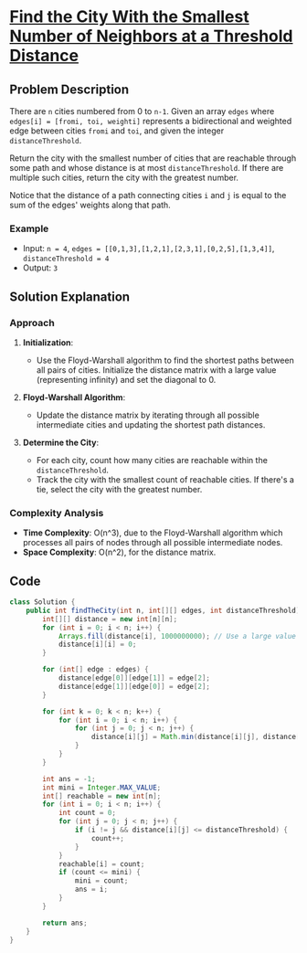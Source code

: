 # [Find the City With the Smallest Number of Neighbors at a Threshold Distance](https://leetcode.com/problems/find-the-city-with-the-smallest-number-of-neighbors-at-a-threshold-distance/description/?envType=daily-question&envId=2024-07-261334)

## Problem Description
There are `n` cities numbered from 0 to `n-1`. Given an array `edges` where `edges[i] = [fromi, toi, weighti]` represents a bidirectional and weighted edge between cities `fromi` and `toi`, and given the integer `distanceThreshold`.

Return the city with the smallest number of cities that are reachable through some path and whose distance is at most `distanceThreshold`. If there are multiple such cities, return the city with the greatest number.

Notice that the distance of a path connecting cities `i` and `j` is equal to the sum of the edges' weights along that path.

### Example
- Input: `n = 4`, `edges = [[0,1,3],[1,2,1],[2,3,1],[0,2,5],[1,3,4]]`, `distanceThreshold = 4`
- Output: `3`

## Solution Explanation

### Approach
1. **Initialization**:
   - Use the Floyd-Warshall algorithm to find the shortest paths between all pairs of cities. Initialize the distance matrix with a large value (representing infinity) and set the diagonal to 0.

2. **Floyd-Warshall Algorithm**:
   - Update the distance matrix by iterating through all possible intermediate cities and updating the shortest path distances.

3. **Determine the City**:
   - For each city, count how many cities are reachable within the `distanceThreshold`.
   - Track the city with the smallest count of reachable cities. If there's a tie, select the city with the greatest number.

### Complexity Analysis
- **Time Complexity**: O(n^3), due to the Floyd-Warshall algorithm which processes all pairs of nodes through all possible intermediate nodes.
- **Space Complexity**: O(n^2), for the distance matrix.

## Code
```java
class Solution {
    public int findTheCity(int n, int[][] edges, int distanceThreshold) {
        int[][] distance = new int[n][n];
        for (int i = 0; i < n; i++) {
            Arrays.fill(distance[i], 1000000000); // Use a large value as infinity
            distance[i][i] = 0;
        }

        for (int[] edge : edges) {
            distance[edge[0]][edge[1]] = edge[2];
            distance[edge[1]][edge[0]] = edge[2];
        }

        for (int k = 0; k < n; k++) {
            for (int i = 0; i < n; i++) {
                for (int j = 0; j < n; j++) {
                    distance[i][j] = Math.min(distance[i][j], distance[i][k] + distance[k][j]);
                }
            }
        }

        int ans = -1;
        int mini = Integer.MAX_VALUE;
        int[] reachable = new int[n];
        for (int i = 0; i < n; i++) {
            int count = 0;
            for (int j = 0; j < n; j++) {
                if (i != j && distance[i][j] <= distanceThreshold) {
                    count++;
                }
            }
            reachable[i] = count;
            if (count <= mini) {
                mini = count;
                ans = i;
            }
        }

        return ans;
    }
}
